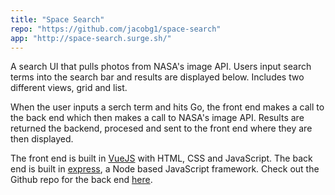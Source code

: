 ```yaml
---
title: "Space Search"
repo: "https://github.com/jacobg1/space-search"
app: "http://space-search.surge.sh/"
---
```


A search UI that pulls photos from NASA's image API. Users input search terms into the search bar and results are displayed below. Includes two different views, grid and list.

When the user inputs a serch term and hits Go, the front end makes a call to the back end which then makes a call to NASA's image API. Results are returned the backend, procesed and sent to the front end where they are then displayed.

The front end is built in [VueJS](https://vuejs.org/) with HTML, CSS and JavaScript. The back end is built in [express](https://expressjs.com/), a Node based JavaScript framework. Check out the Github repo for the back end [here](https://github.com/jacobg1/NasaSearch).

